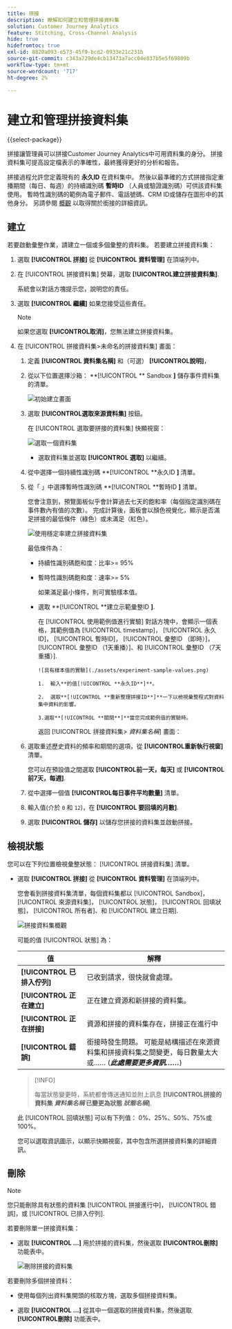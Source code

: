 ```yaml
---
title: 拼接
description: 瞭解如何建立和管理拼接資料集
solution: Customer Journey Analytics
feature: Stitching, Cross-Channel Analysis
hide: true
hidefromtoc: true
exl-id: 8820a093-e573-45f9-bcd2-0933e21c231b
source-git-commit: c343a729de4cb13473a7acc04e837b5e5f69809b
workflow-type: tm+mt
source-wordcount: '717'
ht-degree: 2%

---
```


# 建立和管理拼接資料集

{{select-package}}

拼接讓管理員可以拼接Customer Journey Analytics中可用資料集的身分。 拼接資料集可提高設定檔表示的準確性，最終獲得更好的分析和報告。

拼接過程允許您定義現有的 **永久ID** 在資料集中。 然後以最準確的方式拼接指定重播期間（每日、每週）的持續識別碼 **暫時ID** （人員或驗證識別碼）可供該資料集使用。 暫時性識別碼的範例為電子郵件、電話號碼、CRM ID或儲存在圖形中的其他身分。 另請參閱 [概觀](overview.md) 以取得關於銜接的詳細資訊。

## 建立

若要啟動彙整作業，請建立一個或多個彙整的資料集。 若要建立拼接資料集：

1. 選取 **[!UICONTROL **&#x200B;拼接&#x200B;**]** 從 **[!UICONTROL **&#x200B;資料管理&#x200B;**]** 在頂端列中。

2. 在 [!UICONTROL 拼接資料集] 熒幕，選取 **[!UICONTROL **&#x200B;建立拼接資料集&#x200B;**]**.

   系統會以對話方塊提示您，說明您的責任。

3. 選取 **[!UICONTROL **&#x200B;繼續&#x200B;**]** 如果您接受這些責任。

   >[!NOTE]
   >
   >    如果您選取 **[!UICONTROL **&#x200B;取消&#x200B;**]**，您無法建立拼接資料集。

4. 在 [!UICONTROL 拼接資料集>未命名的拼接資料集] 畫面：

   1. 定義 **[!UICONTROL **&#x200B;資料集名稱&#x200B;**]** 和（可選） **[!UICONTROL **&#x200B;說明&#x200B;**]**，

   2. 從以下位置選擇沙箱： **[!UICONTROL ** Sandbox **]** 儲存事件資料集的清單。

      ![初始建立畫面](./assets/create-initial.png)

   3. 選取 **[!UICONTROL **&#x200B;選取來源資料集&#x200B;**]** 按鈕。

      在 [!UICONTROL 選取要拼接的資料集] 快顯視窗：

      ![選取一個資料集](./assets/select-one-dataset.png)

      - 選取資料集並選取 **[!UICONTROL **&#x200B;選取&#x200B;**]** 以繼續。

   4. 從中選擇一個持續性識別碼 **[!UICONTROL **&#x200B;永久ID **]** 清單。

   5. 從「 」中選擇暫時性識別碼 **[!UICONTROL **&#x200B;暫時ID **]** 清單。

      您會注意到，預覽面板似乎會計算過去七天的飽和率（每個指定識別碼在事件數內有值的次數）。 完成計算後，面板會以顏色視覺化，顯示是否滿足拼接的最低條件（綠色）或未滿足（紅色）。

      ![使用穩定率建立拼接資料集](./assets/create-before-experimenting.png)

      最低條件為：

      - 持續性識別碼飽和度：比率>= 95%

      - 暫時性識別碼飽和度：速率>= 5%

        如果滿足最小條件，則可實驗樣本值。

      - 選取 **[!UICONTROL **&#x200B;建立示範彙整ID **]**.

        在 [!UICONTROL 使用範例值進行實驗] 對話方塊中，會顯示一個表格，其範例值為 [!UICONTROL timestamp]， [!UICONTROL 永久ID]， [!UICONTROL 暫時ID]， [!UICONTROL 彙整ID （即時）]， [!UICONTROL 彙整ID （1天重播）]、和 [!UICONTROL 彙整ID （7天重播）].

            ![具有樣本值的實驗](./assets/experiment-sample-values.png)
            
            1.  輸入**的值[!UICONTROL **永久ID**]**。
            
            2.  選取**[!UICONTROL **重新整理拼接ID**]**一下以檢視彙整程式對資料集中資料的影響。
            
            3.選取**[!UICONTROL **關閉**]**當您完成範例值的實驗時。
        

        返回 [!UICONTROL 拼接資料集> _資料集名稱_] 畫面：

   6. 選取重述歷史資料的頻率和期間的選項，從 **[!UICONTROL **&#x200B;重新執行視窗&#x200B;**]** 清單。

      您可以在預設值之間選取 **[!UICONTROL **&#x200B;前一天，每天&#x200B;**]** 或 **[!UICONTROL **&#x200B;前7天，每週&#x200B;**]**.

   7. 從中選擇一個值 **[!UICONTROL **&#x200B;每日事件平均數量&#x200B;**]** 清單。

   8. 輸入值(介於 `0` 和 `12`)，在 **[!UICONTROL **&#x200B;要回填的月數&#x200B;**]**.

   9. 選取 **[!UICONTROL **&#x200B;儲存&#x200B;**]** 以儲存您拼接的資料集並啟動拼接。

## 檢視狀態

您可以在下列位置檢視彙整狀態： [!UICONTROL 拼接資料集] 清單。

- 選取 **[!UICONTROL **&#x200B;拼接&#x200B;**]** 從 **[!UICONTROL **&#x200B;資料管理&#x200B;**]** 在頂端列中。

  您會看到拼接資料集清單，每個資料集都以 [!UICONTROL Sandbox]， [!UICONTROL 來源資料集]， [!UICONTROL 狀態]， [!UICONTROL 回填狀態]， [!UICONTROL 所有者]、和 [!UICONTROL 建立日期].

  ![拼接資料集概觀](./assets/overview-stitched-datasetts.png)

  可能的值 [!UICONTROL 狀態] 為：

  | 值 | 解釋 |
  |-----|-----|
  | **[!UICONTROL **&#x200B;已排入佇列&#x200B;**]** | 已收到請求，很快就會處理。 |
  | **[!UICONTROL **&#x200B;正在建立&#x200B;**]** | 正在建立資源和新拼接的資料集。 |
  | **[!UICONTROL **&#x200B;正在拼接&#x200B;**]** | 資源和拼接的資料集存在，拼接正在進行中 |
  | **[!UICONTROL **&#x200B;錯誤&#x200B;**]** | 銜接時發生問題。 可能是結構描述在來源資料集和拼接資料集之間變更，每日數量太大或…… (_**此處需要更多資訊……**_) |

  >[!INFO]
  >
  >    每當狀態變更時，系統都會傳送通知並附上訊息 **[!UICONTROL **&#x200B;拼接的資料集 _資料集名稱_ 已變更為狀態 _狀態名稱&#x200B;_**]**.


  此 [!UICONTROL 回填狀態] 可以有下列值： 0%、25%、50%、75%或100%。

  您可以選取資訊圖示，以顯示快顯視窗，其中包含所選拼接資料集的詳細資訊。


## 刪除

>[!NOTE]
>
>您只能刪除具有狀態的資料集 [!UICONTROL 拼接進行中]， [!UICONTROL 錯誤]，或 [!UICONTROL 已排入佇列].


若要刪除單一拼接資料集：

- 選取 **[!UICONTROL **...**]** 用於拼接的資料集，然後選取 **[!UICONTROL **&#x200B;刪除&#x200B;**]** 功能表中。

  ![刪除拼接的資料集](./assets/delete-stitched-dataset.png)

若要刪除多個拼接資料：

- 使用每個列出資料集開頭的核取方塊，選取多個拼接資料集。

- 選取 **[!UICONTROL **...**]** 從其中一個選取的拼接資料集，然後選取 **[!UICONTROL **&#x200B;刪除&#x200B;**]** 功能表中。
